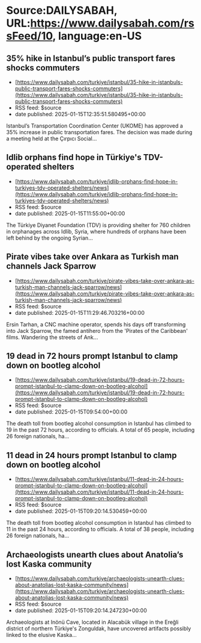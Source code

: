 # Source:DAILYSABAH, URL:https://www.dailysabah.com/rssFeed/10, language:en-US

## 35% hike in Istanbul’s public transport fares shocks commuters
 - [https://www.dailysabah.com/turkiye/istanbul/35-hike-in-istanbuls-public-transport-fares-shocks-commuters](https://www.dailysabah.com/turkiye/istanbul/35-hike-in-istanbuls-public-transport-fares-shocks-commuters)
 - RSS feed: $source
 - date published: 2025-01-15T12:35:51.580495+00:00

Istanbul’s Transportation Coordination Center (UKOME) has approved a 35% increase in public transportation fares. The decision was made during a meeting held at the Çırpıcı Social...

## Idlib orphans find hope in Türkiye's TDV-operated shelters
 - [https://www.dailysabah.com/turkiye/idlib-orphans-find-hope-in-turkiyes-tdv-operated-shelters/news](https://www.dailysabah.com/turkiye/idlib-orphans-find-hope-in-turkiyes-tdv-operated-shelters/news)
 - RSS feed: $source
 - date published: 2025-01-15T11:55:00+00:00

The Türkiye Diyanet Foundation (TDV) is providing shelter for 760 children in orphanages across Idlib, Syria, where hundreds of orphans have been left behind by the ongoing Syrian...

## Pirate vibes take over Ankara as Turkish man channels Jack Sparrow
 - [https://www.dailysabah.com/turkiye/pirate-vibes-take-over-ankara-as-turkish-man-channels-jack-sparrow/news](https://www.dailysabah.com/turkiye/pirate-vibes-take-over-ankara-as-turkish-man-channels-jack-sparrow/news)
 - RSS feed: $source
 - date published: 2025-01-15T11:29:46.703216+00:00

Ersin Tarhan, a CNC machine operator, spends his days off transforming into Jack Sparrow, the famed antihero from the 'Pirates of the Caribbean' films. Wandering the streets of Ank...

## 19 dead in 72 hours prompt Istanbul to clamp down on bootleg alcohol
 - [https://www.dailysabah.com/turkiye/istanbul/19-dead-in-72-hours-prompt-istanbul-to-clamp-down-on-bootleg-alcohol](https://www.dailysabah.com/turkiye/istanbul/19-dead-in-72-hours-prompt-istanbul-to-clamp-down-on-bootleg-alcohol)
 - RSS feed: $source
 - date published: 2025-01-15T09:54:00+00:00

The death toll from bootleg alcohol consumption in Istanbul has climbed to 19 in the past 72 hours, according to officials. A total of 65 people, including 26 foreign nationals, ha...

## 11 dead in 24 hours prompt Istanbul to clamp down on bootleg alcohol
 - [https://www.dailysabah.com/turkiye/istanbul/11-dead-in-24-hours-prompt-istanbul-to-clamp-down-on-bootleg-alcohol](https://www.dailysabah.com/turkiye/istanbul/11-dead-in-24-hours-prompt-istanbul-to-clamp-down-on-bootleg-alcohol)
 - RSS feed: $source
 - date published: 2025-01-15T09:20:14.530459+00:00

The death toll from bootleg alcohol consumption in Istanbul has climbed to 11 in the past 24 hours, according to officials. A total of 38 people, including 26 foreign nationals, ha...

## Archaeologists unearth clues about Anatolia’s lost Kaska community
 - [https://www.dailysabah.com/turkiye/archaeologists-unearth-clues-about-anatolias-lost-kaska-community/news](https://www.dailysabah.com/turkiye/archaeologists-unearth-clues-about-anatolias-lost-kaska-community/news)
 - RSS feed: $source
 - date published: 2025-01-15T09:20:14.247230+00:00

Archaeologists at Inönü Cave, located in Alacabük village in the Ereğli district of northern Türkiye's Zonguldak, have uncovered artifacts possibly linked to the elusive Kaska...

